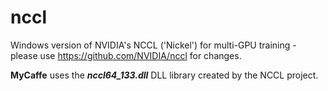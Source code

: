 # nccl
Windows version of NVIDIA's NCCL ('Nickel') for multi-GPU training - please use https://github.com/NVIDIA/nccl for changes.

<b>MyCaffe</b> uses the <b><i>nccl64_133.dll</i></b> DLL library created by the NCCL project.
